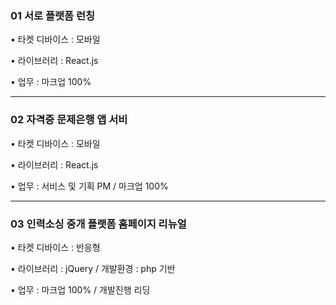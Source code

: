 ### 01 서로 플랫폼 런칭

• 타켓 디바이스 : 모바일

• 라이브러리 : React.js

• 업무 : 마크업 100%

**********************************
### 02 자격증 문제은행 앱 서비

• 타켓 디바이스 : 모바일

• 라이브러리 : React.js

• 업무 : 서비스 및 기획 PM / 마크업 100%

**********************************
### 03 인력소싱 중개 플랫폼 홈페이지 리뉴얼

• 타켓 디바이스 : 반응형

• 라이브러리 : jQuery / 개발환경 : php 기반

• 업무 : 마크업 100% / 개발진행 리딩
